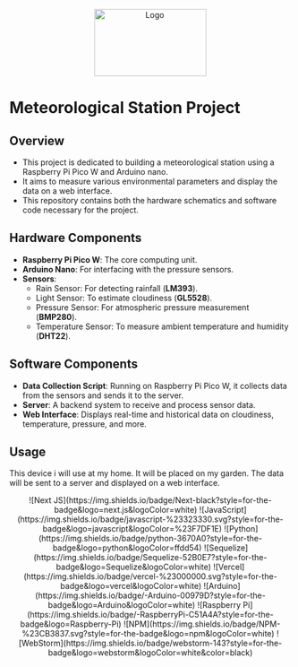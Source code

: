 <p align="center">
  <a href="https://github.com/dolezalll/3itcTeamGame">
    <img src="https://github.com/Ejdyz/weather-station/assets/103042103/fb7fff09-5f3c-4d35-aaa4-a3c8753112f8" alt="Logo" width="200" height="120">
  </a>
</p>

# Meteorological Station Project
## Overview

- This project is dedicated to building a meteorological station using a Raspberry Pi Pico W and Arduino nano. 
- It aims to measure various environmental parameters and display the data on a web interface. 
- This repository contains both the hardware schematics and software code necessary for the project.

## Hardware Components
- **Raspberry Pi Pico W**: The core computing unit.
- **Arduino Nano**: For interfacing with the pressure sensors.
- **Sensors**:
    - Rain Sensor: For detecting rainfall (**LM393**).
    - Light Sensor: To estimate cloudiness (**GL5528**).
    - Pressure Sensor: For atmospheric pressure measurement (**BMP280**).
    - Temperature Sensor: To measure ambient temperature and humidity (**DHT22**).
  
## Software Components
- **Data Collection Script**: Running on Raspberry Pi Pico W, it collects data from the sensors and sends it to the server.
- **Server**: A backend system to receive and process sensor data.
- **Web Interface**: Displays real-time and historical data on cloudiness, temperature, pressure, and more.

## Usage
This device i will use at my home. It will be placed on my garden. The data will be sent to a server and displayed on a web interface.

<center>
  ![Next JS](https://img.shields.io/badge/Next-black?style=for-the-badge&logo=next.js&logoColor=white)
  ![JavaScript](https://img.shields.io/badge/javascript-%23323330.svg?style=for-the-badge&logo=javascript&logoColor=%23F7DF1E)
  ![Python](https://img.shields.io/badge/python-3670A0?style=for-the-badge&logo=python&logoColor=ffdd54)
  ![Sequelize](https://img.shields.io/badge/Sequelize-52B0E7?style=for-the-badge&logo=Sequelize&logoColor=white)
  ![Vercel](https://img.shields.io/badge/vercel-%23000000.svg?style=for-the-badge&logo=vercel&logoColor=white)
  ![Arduino](https://img.shields.io/badge/-Arduino-00979D?style=for-the-badge&logo=Arduino&logoColor=white)
  ![Raspberry Pi](https://img.shields.io/badge/-RaspberryPi-C51A4A?style=for-the-badge&logo=Raspberry-Pi)
  ![NPM](https://img.shields.io/badge/NPM-%23CB3837.svg?style=for-the-badge&logo=npm&logoColor=white)
  ![WebStorm](https://img.shields.io/badge/webstorm-143?style=for-the-badge&logo=webstorm&logoColor=white&color=black)
</center>
